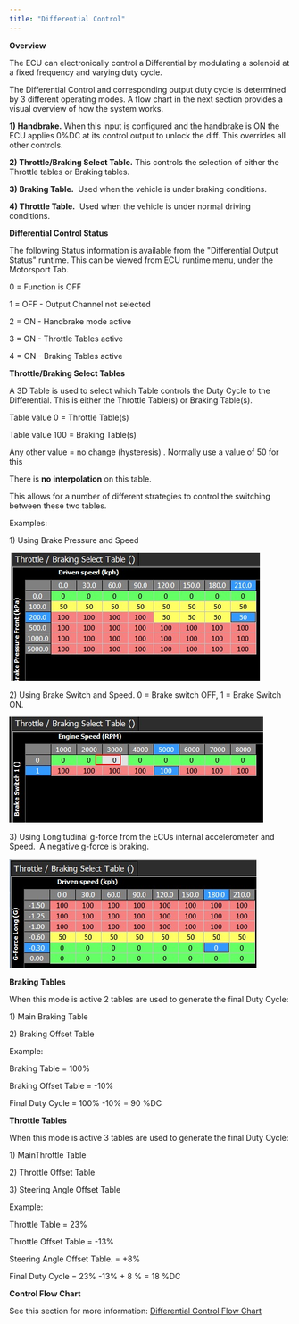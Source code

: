 ```yaml
---
title: "Differential Control"
---
```


**Overview**&nbsp;


The ECU can electronically control a Differential by modulating a solenoid at a fixed frequency and varying duty cycle.


The Differential Control and corresponding output duty cycle is determined by 3 different operating modes. A flow chart in the next section provides a visual overview of how the system works.&nbsp;


**&#49;) Handbrake.** When this input is configured and the handbrake is ON the ECU applies 0%DC at its control output to unlock the diff. This overrides all other controls.


**&#50;) Throttle/Braking Select Table.** This controls the selection of either the Throttle tables or Braking tables.


**&#51;) Braking Table.**&nbsp; Used when the vehicle is under braking conditions.


**&#52;) Throttle Table.**&nbsp; Used when the vehicle is under normal driving conditions.&nbsp;



**Differential Control Status**


The following Status information is available from the "Differential Output Status" runtime. This can be viewed from ECU runtime menu, under the Motorsport Tab.


&#48; = Function is OFF

&#49; = OFF - Output Channel not selected

&#50; = ON - Handbrake mode active

&#51; = ON - Throttle Tables active

&#52; = ON - Braking Tables active



**Throttle/Braking Select Tables**


A 3D Table is used to select which Table controls the Duty Cycle to the Differential. This is either the Throttle Table(s) or Braking Table(s).


Table value 0 = Throttle Table(s)

Table value 100 = Braking Table(s)

Any other value = no change (hysteresis) . Normally use a value of 50 for this


There is **no** **interpolation** on this table.


This allows for a number of different strategies to control the switching between these two tables.


Examples:


&#49;) Using Brake Pressure and Speed


![Image](</img/Untitled18.jpg>)


&#50;) Using Brake Switch and Speed. 0 = Brake switch OFF, 1 = Brake Switch ON.


![Image](</img/Untitled21.jpg>)


&#51;) Using Longitudinal g-force from the ECUs internal accelerometer and Speed.&nbsp; A negative g-force is braking.


![Image](</img/Untitled20.jpg>)



**Braking Tables**


When this mode is active 2 tables are used to generate the final Duty Cycle:


&#49;) Main Braking Table

&#50;) Braking Offset Table


Example:


Braking Table = 100%

Braking Offset Table = -10%


Final Duty Cycle = 100% -10% = 90 %DC


**Throttle Tables**


When this mode is active 3 tables are used to generate the final Duty Cycle:


&#49;) MainThrottle Table

&#50;) Throttle Offset Table

&#51;) Steering Angle Offset Table


Example:


Throttle Table = 23%

Throttle Offset Table = -13%

Steering Angle Offset Table. = +8%


Final Duty Cycle = 23% -13% + 8 % = 18 %DC


**Control Flow Chart**


See this section for more information: [Differential Control Flow Chart](<DifferentialControlFlowChart.md>)

